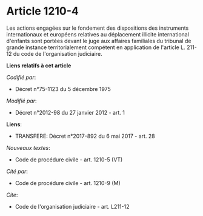 # Article 1210-4

Les actions engagées sur le fondement des dispositions des instruments internationaux et européens relatives au déplacement
illicite international d'enfants sont portées devant le juge aux affaires familiales du tribunal de grande instance
territorialement compétent en application de l'article L. 211-12 du code de l'organisation judiciaire.

**Liens relatifs à cet article**

_Codifié par_:

  - Décret n°75-1123 du 5 décembre 1975

_Modifié par_:

  - Décret n°2012-98 du 27 janvier 2012 - art. 1

**Liens**:

  - TRANSFERE: Décret n°2017-892 du 6 mai 2017 - art. 28

_Nouveaux textes_:

  - Code de procédure civile - art. 1210-5 (VT)

_Cité par_:

  - Code de procédure civile - art. 1210-9 (M)

_Cite_:

  - Code de l'organisation judiciaire - art. L211-12
